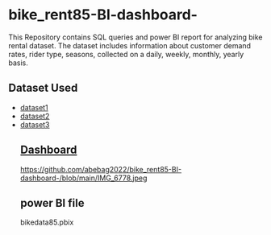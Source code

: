# bike_rent85-BI-dashboard-
This Repository contains SQL queries and power BI report for analyzing bike rental dataset. The dataset includes information about customer demand rates, rider type, seasons, collected on a daily, weekly, monthly, yearly basis.
## Dataset Used
- <a href="https://github.com/abebag2022/bike_rent85-BI-dashboard-/blob/main/bike_share_yr_0.csv">dataset1
- <a href="https://github.com/abebag2022/bike_rent85-BI-dashboard-/blob/main/bike_share_yr_0.csv">dataset2
- <a href="https://github.com/abebag2022/bike_rent85-BI-dashboard-/blob/main/cost_table.csv">dataset3
  ## Dashboard
  https://github.com/abebag2022/bike_rent85-BI-dashboard-/blob/main/IMG_6778.jpeg
  ## power BI file
  bikedata85.pbix
  
